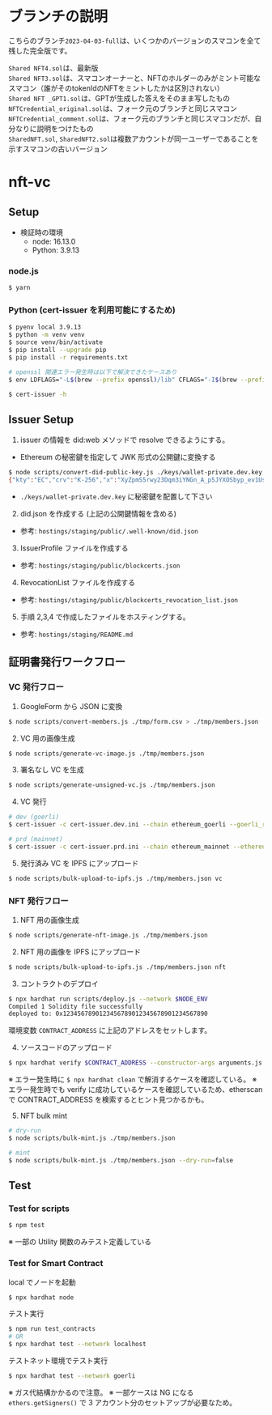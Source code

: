 # ブランチの説明

こちらのブランチ`2023-04-03-full`は、いくつかのバージョンのスマコンを全て残した完全版です。

`Shared NFT4.sol`は、最新版
<br>`Shared NFT3.sol`は、スマコンオーナーと、NFTのホルダーのみがミント可能なスマコン（誰がそのtokenIdのNFTをミントしたかは区別されない）
<br>`Shared NFT _GPT1.sol`は、GPTが生成した答えをそのまま写したもの
<br>`NFTCredential_original.sol`は、フォーク元のブランチと同じスマコン
<br>`NFTCredential_comment.sol`は、フォーク元のブランチと同じスマコンだが、自分なりに説明をつけたもの
<br>`SharedNFT.sol`, `SharedNFT2.sol`は複数アカウントが同一ユーザーであることを示すスマコンの古いバージョン

# nft-vc

## Setup

- 検証時の環境
  - node: 16.13.0
  - Python: 3.9.13

### node.js

```sh
$ yarn
```

### Python (cert-issuer を利用可能にするため)

```sh
$ pyenv local 3.9.13
$ python -m venv venv
$ source venv/bin/activate
$ pip install --upgrade pip
$ pip install -r requirements.txt

# openssl 関連エラー発生時は以下で解決できたケースあり
$ env LDFLAGS="-L$(brew --prefix openssl)/lib" CFLAGS="-I$(brew --prefix openssl)/include" pip --no-cache-dir install -r requirements.txt

$ cert-issuer -h
```

## Issuer Setup

1. issuer の情報を did:web メソッドで resolve できるようにする。

- Ethereum の秘密鍵を指定して JWK 形式の公開鍵に変換する

```sh
$ node scripts/convert-did-public-key.js ./keys/wallet-private.dev.key
{"kty":"EC","crv":"K-256","x":"XyZpmS5rwy23Dqm3iYNGn_A_p5JYXOSbyp_ev1Uss7E","y":"XyZvZO81bLTeH0-XmjQlrhAWOC79utg3aC5BV5amAsI"}
```

- `./keys/wallet-private.dev.key` に秘密鍵を配置して下さい

2. did.json を作成する (上記の公開鍵情報を含める)

- 参考: `hostings/staging/public/.well-known/did.json`

3. IssuerProfile ファイルを作成する

- 参考: `hostings/staging/public/blockcerts.json`

4. RevocationList ファイルを作成する

- 参考: `hostings/staging/public/blockcerts_revocation_list.json`

5. 手順 2,3,4 で作成したファイルをホスティングする。

- 参考: `hostings/staging/README.md`

## 証明書発行ワークフロー

### VC 発行フロー

1. GoogleForm から JSON に変換

```sh
$ node scripts/convert-members.js ./tmp/form.csv > ./tmp/members.json
```

2. VC 用の画像生成

```sh
$ node scripts/generate-vc-image.js ./tmp/members.json
```

3. 署名なし VC を生成

```sh
$ node scripts/generate-unsigned-vc.js ./tmp/members.json
```

4. VC 発行

```sh
# dev (goerli)
$ cert-issuer -c cert-issuer.dev.ini --chain ethereum_goerli --goerli_rpc_url $GOERLI_ALCHEMY_URL

# prd (mainnet)
$ cert-issuer -c cert-issuer.prd.ini --chain ethereum_mainnet --ethereum_rpc_url $MAINNET_ALCHEMY_URL
```

5. 発行済み VC を IPFS にアップロード

```sh
$ node scripts/bulk-upload-to-ipfs.js ./tmp/members.json vc
```

### NFT 発行フロー

1. NFT 用の画像生成

```sh
$ node scripts/generate-nft-image.js ./tmp/members.json
```

2. NFT 用の画像を IPFS にアップロード

```sh
$ node scripts/bulk-upload-to-ipfs.js ./tmp/members.json nft
```

3. コントラクトのデプロイ

```sh
$ npx hardhat run scripts/deploy.js --network $NODE_ENV
Compiled 1 Solidity file successfully
deployed to: 0x1234567890123456789012345678901234567890
```

環境変数 `CONTRACT_ADDRESS` に上記のアドレスをセットします。

4. ソースコードのアップロード

```sh
$ npx hardhat verify $CONTRACT_ADDRESS --constructor-args arguments.js --network $NODE_ENV
```

※ エラー発生時に `$ npx hardhat clean` で解消するケースを確認している。
※ エラー発生時でも verify に成功しているケースを確認しているため、etherscan で CONTRACT_ADDRESS を検索するとヒント見つかるかも。

5. NFT bulk mint

```sh
# dry-run
$ node scripts/bulk-mint.js ./tmp/members.json

# mint
$ node scripts/bulk-mint.js ./tmp/members.json --dry-run=false
```

## Test

### Test for scripts

```sh
$ npm test
```

※ 一部の Utility 関数のみテスト定義している

### Test for Smart Contract

local でノードを起動

```sh
$ npx hardhat node
```

テスト実行

```sh
$ npm run test_contracts
# OR
$ npx hardhat test --network localhost
```

テストネット環境でテスト実行

```sh
$ npx hardhat test --network goerli
```

※ ガス代結構かかるので注意。
※ 一部ケースは NG になる `ethers.getSigners()` で 3 アカウント分のセットアップが必要なため。

